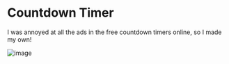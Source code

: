 # Countdown Timer

I was annoyed at all the ads in the free countdown timers online, so I made my own!


![image](https://user-images.githubusercontent.com/40405324/230556801-36f2f999-5387-4b78-8da4-459603f33368.png)
